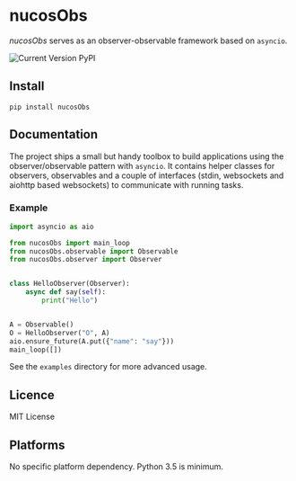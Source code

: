 # nucosObs
*nucosObs* serves as an observer-observable framework based on ``asyncio``.

![Current Version PyPI](https://img.shields.io/pypi/v/nucosObs.svg)

## Install
```
pip install nucosObs
```


## Documentation
The project ships a small but handy toolbox to build applications using
the observer/observable pattern with ``asyncio``.  It contains helper
classes for observers, observables and a couple of interfaces (stdin,
websockets and aiohttp based websockets) to communicate with running
tasks.

### Example

```python
import asyncio as aio

from nucosObs import main_loop
from nucosObs.observable import Observable
from nucosObs.observer import Observer


class HelloObserver(Observer):
    async def say(self):
        print("Hello")


A = Observable()
O = HelloObserver("O", A)
aio.ensure_future(A.put({"name": "say"}))
main_loop([])
```

See the ``examples`` directory for more advanced usage.


## Licence
MIT License

## Platforms
No specific platform dependency. Python 3.5 is minimum.


